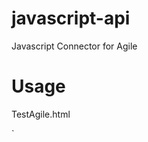 # javascript-api

Javascript Connector for Agile

# Usage

TestAgile.html

`
  <!DOCTYPE html>
  <html>
    <title> Test Agile CRM JavaScript API </title>
    <head>
      <script type="text/javascript" src="https://YOUR_DOMAIN_NAME.agilecrm.com/stats/min/agile-min.js"></script>
    </head>
    <body>
      <script type="text/javascript" >
  
        // ------------SET YOUR ACCOUNT-----------------
        _agile.set_account('YOUR_API_KEY', 'YOUR_DOMAIN_NAME');
  
        // ------------SET TRACK PAGE VIEW--------------
        _agile.track_page_view(callback);
  
        // ------------SET CONTACT EMAIL----------------
        _agile.set_email('YOUR_CONTACT_EMAIL');
  
        // ------------EXAMPLE API CALL-----------------
  
        // ------------ADD SCORE TO CONTACT SET---------
        _agile.add_score(50, callback);
  
      </script>
    </body>
  </html>
`

See [TestContact.html]()for more example
